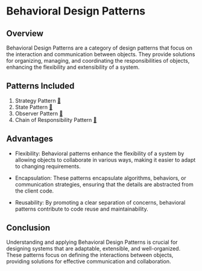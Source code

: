 # Behavioral Design Patterns

## Overview

Behavioral Design Patterns are a category of design patterns that focus on the interaction and communication between
objects. They provide solutions for organizing, managing, and coordinating the responsibilities of objects, enhancing
the flexibility and extensibility of a system.

## Patterns Included

1. Strategy Pattern [🔗](./strategy)
2. State Pattern [🔗](./state)
3. Observer Pattern [🔗](./observer)
4. Chain of Responsibility Pattern [🔗](./chainofresponsibility)

## Advantages

- Flexibility: Behavioral patterns enhance the flexibility of a system by allowing objects to collaborate in various
  ways, making it easier to adapt to changing requirements.

- Encapsulation: These patterns encapsulate algorithms, behaviors, or communication strategies, ensuring that the
  details are abstracted from the client code.

- Reusability: By promoting a clear separation of concerns, behavioral patterns contribute to code reuse and
  maintainability.

## Conclusion

Understanding and applying Behavioral Design Patterns is crucial for designing systems that are adaptable, extensible,
and well-organized. These patterns focus on defining the interactions between objects, providing solutions for effective
communication and collaboration.